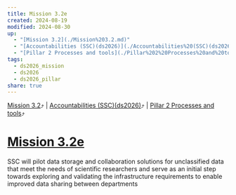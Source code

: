 ```yaml
---
title: Mission 3.2e
created: 2024-08-19
modified: 2024-08-30
up:
  - "[Mission 3.2](./Mission%203.2.md)"
  - "[Accountabilities (SSC)(ds2026)](./Accountabilities%20(SSC)(ds2026).md)"
  - "[Pillar 2 Processes and tools](./Pillar%202%20Processes%20and%20tools.md)"
tags:
  - ds2026_mission
  - ds2026
  - ds2026_pillar
share: true
---
```

[Mission 3.2](./Mission%203.2.md)⤴️ | [Accountabilities (SSC)(ds2026)](./Accountabilities%20(SSC)(ds2026).md)⤴️ | [Pillar 2 Processes and tools](./Pillar%202%20Processes%20and%20tools.md)⤴️
# [Mission 3.2e](Mission%203.2e.md)

SSC will pilot data storage and collaboration solutions for unclassified data that meet the needs of scientific researchers and serve as an initial step towards exploring and validating the infrastructure requirements to enable improved data sharing between departments
